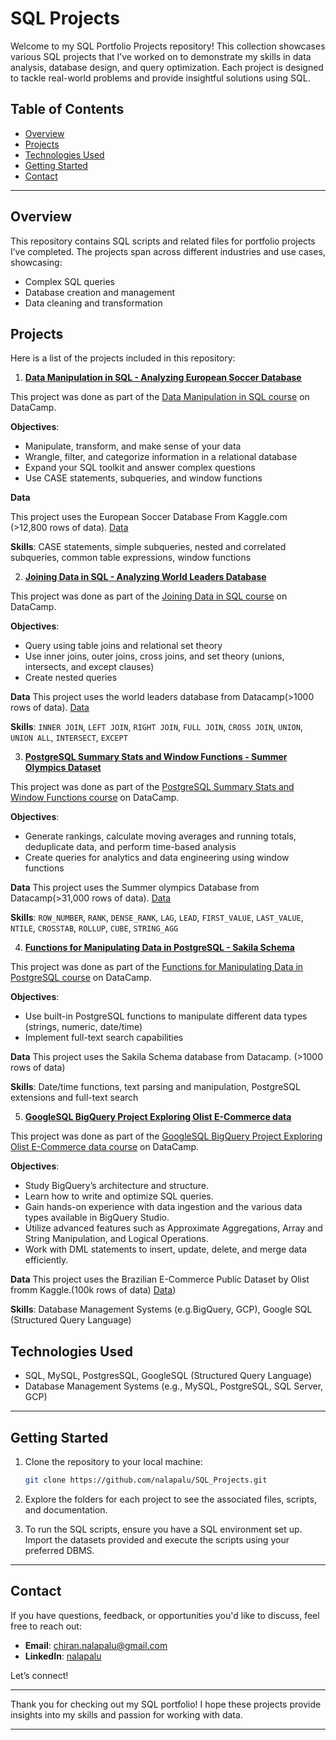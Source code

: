 # SQL Projects

Welcome to my SQL Portfolio Projects repository! This collection showcases various SQL projects that I’ve worked on to demonstrate my skills in data analysis, database design, and query optimization. Each project is designed to tackle real-world problems and provide insightful solutions using SQL.

## Table of Contents

- [Overview](#overview)
- [Projects](#projects)
- [Technologies Used](#technologies-used)
- [Getting Started](#getting-started)
- [Contact](#contact)

---

## Overview

This repository contains SQL scripts and related files for portfolio projects I’ve completed. The projects span across different industries and use cases, showcasing:
- Complex SQL queries
- Database creation and management
- Data cleaning and transformation

## Projects

Here is a list of the projects included in this repository:

1. [**Data Manipulation in SQL - Analyzing European Soccer Database**](https://github.com/nalapalu/SQL_Projects/tree/main/Data%20Manipulation%20in%20SQL%20-%20Analysing%20Football%20database)
 
This project was done as part of the [Data Manipulation in SQL course](https://www.datacamp.com/completed/statement-of-accomplishment/course/99be9a282a36d7e7c7c4c84ce2a114e343a02039) on DataCamp.  

   **Objectives**:
   - Manipulate, transform, and make sense of your data
   - Wrangle, filter, and categorize information in a relational database
   - Expand your SQL toolkit and answer complex questions
   - Use CASE statements, subqueries, and window functions

   **Data**
   
   This project uses the European Soccer Database From Kaggle.com (>12,800 rows of data). [Data](https://www.kaggle.com/datasets/hugomathien/soccer)



   **Skills**: CASE statements, simple subqueries, nested and correlated subqueries, common table expressions, window functions

2. [**Joining Data in SQL - Analyzing World Leaders Database**](https://github.com/nalapalu/SQL_Projects/tree/main/Joining%20data%20in%20SQL%20-%20Analysing%20World%20Leaders%20Database)

This project was done as part of the [Joining Data in SQL course](https://www.datacamp.com/completed/statement-of-accomplishment/course/564eb43f916d369c3501c075b76db14f138605d1) on DataCamp.

   **Objectives**:
   - Query using table joins and relational set theory
   - Use inner joins, outer joins, cross joins, and set theory (unions, intersects, and except clauses)
   - Create nested queries


   **Data**
  This project uses the world leaders database from Datacamp(>1000 rows of data). [Data](https://github.com/nalapalu/SQL_Projects/tree/main/Joining%20data%20in%20SQL%20-%20Analysing%20World%20Leaders%20Database)
   
   **Skills**: `INNER JOIN`, `LEFT JOIN`, `RIGHT JOIN`, `FULL JOIN`, `CROSS JOIN`, `UNION`, `UNION ALL`, `INTERSECT`, `EXCEPT`

3. [**PostgreSQL Summary Stats and Window Functions - Summer Olympics Dataset**](https://github.com/nalapalu/SQL_Projects/tree/main/PostgreSQL%20Summary%20Stats%20and%20Window%20Functions%20-%20Summer%20Olyumpics%20dataset)

This project was done as part of the [PostgreSQL Summary Stats and Window Functions course](https://www.datacamp.com/completed/statement-of-accomplishment/course/33efff76f2fc11a40c0c6c50fc811e7a28af8c2b) on DataCamp.

   **Objectives**:
   - Generate rankings, calculate moving averages and running totals, deduplicate data, and perform time-based analysis
   - Create queries for analytics and data engineering using window functions

   **Data**
   This project uses the Summer olympics Database from Datacamp(>31,000 rows of data). [Data](https://github.com/nalapalu/SQL_Projects/blob/main/PostgreSQL%20Summary%20Stats%20and%20Window%20Functions%20-%20Summer%20Olyumpics%20dataset/summer.csv)
   
   **Skills**: `ROW_NUMBER`, `RANK`, `DENSE_RANK`, `LAG`, `LEAD`, `FIRST_VALUE`, `LAST_VALUE`, `NTILE`, `CROSSTAB`, `ROLLUP`, `CUBE`, `STRING_AGG`

4. [**Functions for Manipulating Data in PostgreSQL - Sakila Schema**](https://github.com/nalapalu/SQL_Projects/tree/main/Functions%20for%20Manipulating%20Data%20in%20PostgreSQL%20-Sakila%20Schema)

This project was done as part of the [Functions for Manipulating Data in PostgreSQL course](https://www.datacamp.com/completed/statement-of-accomplishment/course/22733c9d37ae03e75baf41151bc7526e1de8565f) on DataCamp.

   **Objectives**:
   - Use built-in PostgreSQL functions to manipulate different data types (strings, numeric, date/time)
   - Implement full-text search capabilities

   **Data**
   This project uses the Sakila Schema database from Datacamp. (>1000 rows of data)
   
   **Skills**: Date/time functions, text parsing and manipulation, PostgreSQL extensions and full-text search

5. [**GoogleSQL BigQuery Project Exploring Olist E-Commerce data**](https://github.com/nalapalu/SQL_Projects/tree/main/GoogleSQL-BigQuery-Project-Exploring-Olist-E-Commerce-data)

This project was done as part of the [GoogleSQL BigQuery Project Exploring Olist E-Commerce data course](https://www.datacamp.com/completed/statement-of-accomplishment/course/ac778ba342740d77a66b5f82f01358ee04d2a05f) on DataCamp.

   **Objectives**:

   - Study BigQuery’s architecture and structure.
   - Learn how to write and optimize SQL queries.
   - Gain hands-on experience with data ingestion and the various data types available in BigQuery Studio.
   - Utilize advanced features such as Approximate Aggregations, Array and String Manipulation, and Logical Operations.
   - Work with DML statements to insert, update, delete, and merge data efficiently.

   **Data**
   This project uses the Brazilian E-Commerce Public Dataset by Olist fromm Kaggle.(100k rows of data) [Data](https://www.kaggle.com/datasets/olistbr/brazilian-ecommerce)) 

   **Skills**: Database Management Systems (e.g.BigQuery, GCP), Google SQL (Structured Query Language)

## Technologies Used

- SQL, MySQL, PostgresSQL, GoogleSQL (Structured Query Language)
- Database Management Systems (e.g., MySQL, PostgreSQL, SQL Server, GCP)

---

## Getting Started

1. Clone the repository to your local machine:
   ```bash
   git clone https://github.com/nalapalu/SQL_Projects.git
   ```

2. Explore the folders for each project to see the associated files, scripts, and documentation.

3. To run the SQL scripts, ensure you have a SQL environment set up. Import the datasets provided and execute the scripts using your preferred DBMS.

---

## Contact

If you have questions, feedback, or opportunities you'd like to discuss, feel free to reach out:

- **Email**: [chiran.nalapalu@gmail.com](mailto:chiran.nalapalu@gmail.com)
- **LinkedIn**: [nalapalu](https://www.linkedin.com/in/nalapalu/)  

Let’s connect!

---

Thank you for checking out my SQL portfolio! I hope these projects provide insights into my skills and passion for working with data.

---
